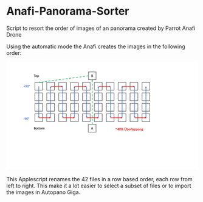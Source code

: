# Anafi-Panorama-Sorter
Script to resort the order of images of an panorama created by Parrot Anafi Drone

Using the automatic mode the Anafi creates the images in the following order:

![Alt text](Anafi_Pano_Path.jpg?raw=true "Creating Path")

This Applescript renames the 42 files in a row based order, each row from left to right. This make it a lot easier to select a subset of files or to import the images in Autopano Giga.
